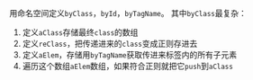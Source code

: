用命名空间定义`byClass`，`byId`，`byTagName`。
其中`byClass`最复杂：
1. 定义`aClass`存储最终`class`的数组
2. 定义`reClass`，把传递进来的`class`变成正则存进去
3. 定义`aElem`，存储用`byTagName`获取传进来标签内的所有子元素
4. 遍历这个数组`aElem`数组，如果符合正则就把它`push`到`aClass`

